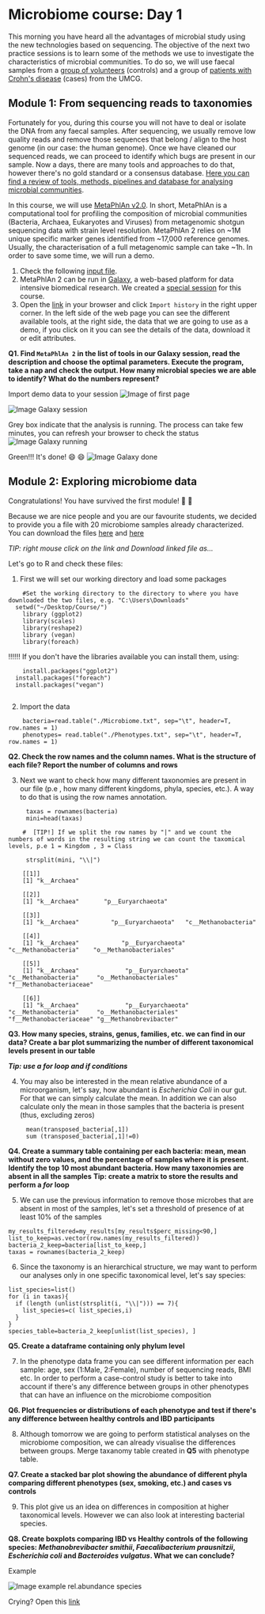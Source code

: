 
Microbiome course: Day 1
=========================

This morning you have heard all the advantages of microbial study using the new technologies based on sequencing. The objective of the next two practice sessions is to learn some of the methods we use to investigate the characteristics of microbial communities. To do so, we will use faecal samples from a [group of volunteers][1] (controls) and a group of [patients with Crohn's disease][2] (cases) from the UMCG. 


Module 1: From sequencing reads to taxonomies
---------------------------------------------

Fortunately for you, during this course you will not have to deal or isolate the DNA from any faecal samples. After sequencing, we usually remove low quality reads and remove those sequences that belong / align to the host genome (in our case: the human genome). Once we have cleaned our sequenced reads, we can proceed to identify which bugs are present in our sample. Now a days, there are many tools and approaches to do that, however there's no gold standard or a consensus database. [Here you can find a review of tools, methods, pipelines and database for analysing microbial communities][3].

In this course, we will use [MetaPhlAn v2.0][4]. In short, MetaPhlAn is a computational tool for profiling the composition of microbial communities (Bacteria, Archaea, Eukaryotes and Viruses) from metagenomic shotgun sequencing data with strain level resolution. MetaPhlAn 2 relies on ~1M unique specific marker genes identified from ~17,000 reference genomes. Usually, the characterisation of a full metagenomic sample can take ~1h. In order to save some time, we will run a demo. 

1. Check the following [input file][5]. 
2. MetaPhlAn 2 can be run in [Galaxy][6], a web-based platform for data intensive biomedical research. We created a [special session][7] for this course.
3. Open the [link][7] in your browser and click `Import history` in the right upper corner. In the left side of the web page you can see the different available tools, at the right side, the data that we are going to use as a demo, if you click on it you can see the details of the data, download it or edit attributes.  


**Q1. Find `MetaPhlAn 2` in the list of tools in our Galaxy session, read the description and choose the optimal parameters. Execute the program, take a nap and check the output. How many microbial species we are able to identify? What do the numbers represent?**

Import demo data to your session
![Image of first page](https://github.com/ArnauVich/Courses/blob/master/images/page_1_galaxy.png)

![Image Galaxy session](https://github.com/ArnauVich/Courses/blob/master/images/page_2_galaxy.png)

Grey box indicate that the analysis is running. The process can take few minutes, you can refresh your browser to check the status
![Image Galaxy running](https://github.com/ArnauVich/Courses/blob/master/images/page_running.png)

Green!!! It's done! :smile: :smile: 
![Image Galaxy done](https://github.com/ArnauVich/Courses/blob/master/images/page_finished.png)



Module 2: Exploring microbiome data 
---------------------------------------------


Congratulations! You have survived the first module! :muscle: :muscle:

Because we are nice people and you are our favourite students, we decided to provide you a file with 20 microbiome samples already characterized. You can download the files [here][8] and [here][9]

*TIP: right mouse click on the link and Download linked file as...*

Let's go to R and check these files: 

1. First we will set our working directory and load some packages 
```{r}
	#Set the working directory to the directory to where you have downloaded the two files, e.g. "C:\Users\Downloads"
  setwd("~/Desktop/Course/")
	library (ggplot2)
	library(scales)
	library(reshape2)
	library (vegan)
	library(foreach)

```


:bangbang::bangbang::bangbang: If you don't have the libraries available you can install them, using: 

```{r}
	install.packages("ggplot2")
  install.packages("foreach")
  install.packages("vegan")
	
```

2. Import the data

```{r}
	bacteria=read.table("./Microbiome.txt", sep="\t", header=T, row.names = 1)
	phenotypes= read.table("./Phenotypes.txt", sep="\t", header=T, row.names = 1)	
```


**Q2. Check the row names and the column names. What is the structure of each file? Report the number of columns and rows**


3. Next we want to check how many different taxonomies are present in our file (p.e , how many different kingdoms, phyla, species, etc.). A way to do that is using the row names annotation.

```{r}
	 taxas = rownames(bacteria)
	 mini=head(taxas)
	
	#  [TIP!] If we split the row names by "|" and we count the numbers of words in the resulting string we can count the taxomical levels, p.e 1 = Kingdom , 3 = Class

	 strsplit(mini, "\\|")
	
	[[1]]
	[1] "k__Archaea"

	[[2]]
	[1] "k__Archaea"       "p__Euryarchaeota"

	[[3]]
	[1] "k__Archaea"         "p__Euryarchaeota"   "c__Methanobacteria"

	[[4]]
	[1] "k__Archaea"            "p__Euryarchaeota"      "c__Methanobacteria"    "o__Methanobacteriales"

	[[5]]
	[1] "k__Archaea"             "p__Euryarchaeota"       "c__Methanobacteria"     "o__Methanobacteriales"  "f__Methanobacteriaceae"

	[[6]]
	[1] "k__Archaea"             "p__Euryarchaeota"       "c__Methanobacteria"     "o__Methanobacteriales"  "f__Methanobacteriaceae" "g__Methanobrevibacter" 
```


**Q3. How many species, strains, genus, families, etc. we can find in our data? Create a bar plot summarizing the number of different taxonomical levels present in our table** 

***Tip: use a for loop and if conditions***

4. You may also be interested in the mean relative abundance of a microorganism, let's say, how abundant is *Escherichia Coli* in our gut. For that we can simply calculate the mean. In addition we can also calculate only the mean in those samples that the bacteria is present (thus, excluding zeros)

```{r}
	 mean(transposed_bacteria[,1])
	 sum (transposed_bacteria[,1]!=0)
```


**Q4. Create a summary table containing per each bacteria: mean, mean without zero values, and the percentage of samples where it is present. Identify the top 10 most abundant bacteria. How many taxonomies are absent in all the samples**
**Tip: create a matrix to store the results and perform a ***for*** loop**

5. We can use the previous information to remove those microbes that are absent in most of the samples, let's set a threshold of presence of at least 10% of the samples 

```{r}
my_results_filtered=my_results[my_results$perc_missing<90,]
list_to_keep=as.vector(row.names(my_results_filtered))
bacteria_2_keep=bacteria[list_to_keep,]
taxas = rownames(bacteria_2_keep)
```


6. Since the taxonomy is an hierarchical  structure, we may want to perform our analyses only in one specific taxonomical level, let's say species: 


```{r}
list_species=list()
for (i in taxas){
  if (length (unlist(strsplit(i, "\\|"))) == 7){
    list_species=c( list_species,i)
  }
}
species_table=bacteria_2_keep[unlist(list_species), ]
```

**Q5. Create a dataframe containing only phylum level**

7. In the phenotype data frame you can see different information per each sample: age, sex (1:Male, 2:Female), number of sequencing reads, BMI etc. In order to perform a case-control study is better to take into account if there's any difference between groups in other phenotypes that can have an influence on the microbiome composition

**Q6. Plot frequencies or distributions of each phenotype and test if there's any difference between healthy controls and IBD participants**

8. Although tomorrow we are going to perform statistical analyses on the microbiome composition, we can already visualise the differences between groups. Merge taxanomy table created in **Q5** with phenotype table. 

**Q7. Create a stacked bar plot showing the abundance of different phyla comparing different phenotypes (sex, smoking, etc.) and cases vs controls**

9. This plot give us an idea on differences in composition at higher taxonomical levels. However we can also look at interesting bacterial species. 

**Q8. Create boxplots comparing IBD vs Healthy controls of the following species: *Methanobrevibacter smithii*, *Faecalibacterium prausnitzii*, *Escherichia coli* and *Bacteroides vulgatus*. What we can conclude?** 

Example




![Image example rel.abundance species](https://github.com/ArnauVich/Courses/blob/master/images/Rplot.png)

Crying? Open this [link][10] 

[1]: https://www.lifelines.nl
[2]: https://en.wikipedia.org/wiki/Crohn%27s_disease
[3]: https://github.com/ArnauVich/Courses/blob/master/images/Metagenomics%20-%20Tools%20Methods%20and%20Madness.pdf
[4]: http://huttenhower.sph.harvard.edu/metaphlan2
[5]: https://bitbucket.org/biobakery/humann2/raw/eed75fc7a0d8fe99af8de29ecccea979fc737157/humann2/tests/data/demo.fastq
[6]: https://usegalaxy.org
[7]: http://huttenhower.sph.harvard.edu/galaxy/u/avv/h/coursemetagenomics
[8]: https://github.com/ArnauVich/Courses/blob/master/Microbiome.txt 
[9]: https://github.com/ArnauVich/Courses/blob/master/Phenotypes.txt
[10]: https://github.com/ArnauVich/Courses/blob/master/Day_1_with_code.md
